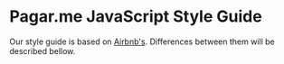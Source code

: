 # Pagar.me JavaScript Style Guide

Our style guide is based on [Airbnb's](https://github.com/airbnb/javascript). Differences between them will be described bellow.
